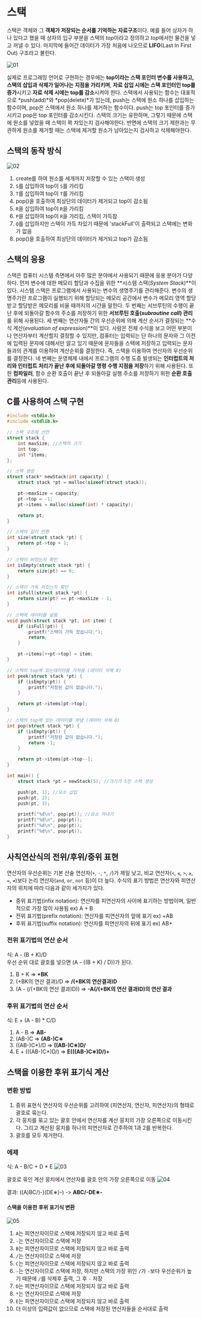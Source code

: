 # 스택

스택은 객체와 그 **객체가 저장되는 순서를 기억하는 자료구조**이다. 예를 들어 상자가 하나 있다고 했을 때 상자의 입구 부분을 스택의 *top*이라고 정의하고 *top*에서만 물건을 넣고 꺼낼 수 있다. 마지막에 들어간 데이터가 가장 처음에 나오므로 **LIFO**(Last In First Out) 구조라고 불린다.

![01](images/01.jpg)

실제로 프로그래밍 언어로 구현하는 경우에는 **top이라는 스택 포인터 변수를 사용하고, 스택의 삽입과 삭제가 일어나는 지점을 가리키며**, **자료 삽입 시에는 스택 포인터인 top를 증가**시키고 **자료 삭제 시에는 top를 감소**시켜야 한다. 스택에서 사용되는 함수는 대표적으로 *push(add)*와 *pop(delete)*가 있는데, push는 스택에 원소 하나를 삽입하는 함수이며, pop은 스택에서 원소 하나를 제거하는 함수이다. push는 top 포인터를 증가시키고 pop은 top 포인터를 감소시킨다. 스택의 크기는 유한하며, 그렇기 때문에 스택에 원소를 넣었을 때 스택이 꽉 차있는지 검사해야한다. 반면에 스택의 크기 제한과는 무관하게 원소를 제거할 때는 스택에 제거할 원소가 남아있는지 검사하고 삭제해야한다.



## 스택의 동작 방식

![02](images/02.jpg)

1. create를 하여 원소를 세개까지 저장할 수 있는 스택이 생성
2. `S`를 삽입하여 top이 `S`를 가리킴
3. `T`를 삽입하여 top이 `T`를 가리킴
4. pop()을 호출하여 최상단의 데이터가 제거되고 top이 감소됨
5. `R`을 삽입하여 top이 `R`을 가리킴
6. `P`을 삽입하여 top이 `R`을 가리킴, 스택이 가득참
7. `Q`를 삽입하지만 스택이 가득 차있기 때문에 'stackFull'이 출력되고 스택에는 변화가 없음
8. pop()을 호출하여 최상단의 데이터가 제거되고 top가 감소됨

## 스택의 응용

스택은 컴퓨터 시스템 측면에서 아주 많은 분야에서 사용되기 때문에 응용 분야가 다양하다. 먼저 변수에 대한 메모리 할당과 수집을 위한 **시스템 스택(*System Stack*)**이 있다. 시스템 스택은 프로그램에서 사용되는 변수의 생명주기를 관리해준다. 변수의 생명주기란 프로그램이 실행되기 위해 할당되는 메모리 공간에서 변수가 메모리 영역 할당받고 할당받은 메모리를 비울 때까지의 시간을 말한다. 두 번째는 서브루틴의 수행이 끝난 후에 되돌아갈 함수의 주소를 저장하기 위한 **서브루틴 호출(*subroutine call*) 관리**를 위해 사용된다. 세 번째는 연산자들 간의 우선순위에 의해 계산 순서가 결정되는 **수식 계산(*evaluation of expression*)**이 있다. 사람은 전체 수식을 보고 어떤 부분이나 연산자부터 계산할지 결정할 수 있지만, 컴퓨터는 입력되는 단 하나의 문자와 그 이전에 입력된 문자에 대해서만 알고 있기 때문에 문자들을 스택에 저장하고 입력되는 문자들과의 관계를 이용하여 계산순위를 결정한다. 즉, 스택을 이용하여 연산자의 우선순위를 결정한다. 네 번째는 운영체제 내에서 프로그램의 수행 도중 발생되는 **인터럽트의 처리와 인터럽트 처리가 끝난 후에 되돌아갈 명령 수행 지점을 저장**하기 위해 사용된다. 또한 **컴파일러**, 함수 순환 호출이 끝난 후 되돌아갈 실행 주소를 저장하기 위한 **순환 호출 관리**등에 사용된다.

## C를 사용하여 스택 구현
~~~c
#include <stdio.h>
#include <stdlib.h>

// 스택 구조체 선언
struct stack {
    int maxSize; //스택의 크기
    int top;
    int *items;
};

// 스택 생성
struct stack* newStack(int capacity) {
    struct stack *pt = malloc(sizeof(struct stack));

    pt->maxSize = capacity;
    pt->top = -1;
    pt->items = malloc(sizeof(int) * capacity);

    return pt;
}

// 스택의 길이 반환
int size(struct stack *pt) {
    return pt->top + 1;
}

// 스택이 비었는지 확인
int isEmpty(struct stack *pt) {
    return size(pt) == 0;
}

// 스택이 가득 차있는지 확인
int isFull(struct stack *pt) {
    return size(pt) == pt->maxSize - 1;
}

// 스택에 데이터를 넣음
void push(struct stack *pt, int item) {
    if (isFull(pt)) {
        printf("스택이 가득 찼습니다.");
        return;
    }

    pt->items[++pt->top] = item;
}

// 스택의 top에 있는데이터를 가져옴 (데이터 삭제 X)
int peek(struct stack *pt) {
    if (isEmpty(pt)) {
        printf("저장된 값이 없습니다.");
    }

    return pt->items[pt->top];
}

// 스택의 top에 있는 데이터를 꺼냄 (데이터 삭제 O)
int pop(struct stack *pt) {
    if (isEmpty(pt)) {
        printf("저장된 값이 없습니다.");
        return -1;
    }

    return pt->items[pt->top--];
}

int main() {
    struct stack *pt = newStack(5); //크기가 5인 스택 생성

    push(pt, 1); //요소 삽입
    push(pt, 2);
    push(pt, 3);

    printf("%d\n", pop(pt)); //요소 꺼내기
    printf("%d\n", pop(pt));
    printf("%d\n", pop(pt));
    printf("%d\n", pop(pt));
}
~~~

## 사칙연산식의 전위/후위/중위 표현

연산자의 우선순위는 기본 산술 연산자(`+`, `-`, `*`, `/`)가 제일 낮고, 비교 연산자(`<`, `≤`, `>`, `≥`, `=`, `≠`)보다 논리 연산자(`and`, `or`, `not` 등)이 더 높다. 수식의 표기 방법은 연산자와 피연산자의 위치에 따라 다음과 같이 세가지가 있다.
* 중위 표기법(infix notation): 연산자를 피연산자의 사이에 표기하는 방법이며, 일반적으로 가장 많이 사용됨 ex) A + B
* 전위 표기법(prefix notation): 연산자를 피연산자의 앞에 표기 ex) +AB
* 후위 표기법(suffix notation): 연산자를 피연산자의 뒤에 표기 ex) AB+

### 전위 표기법의 연산 순서

식: A - (B + K)/D  
우선 순위 대로 괄호를 넣으면 (A - ((B + K) / D))가 된다.
1. B + K => **+BK**
2. (+BK의 연산 결과)/D => **/(+BK의 연산결과)D**
3. (A - (/(+BK의 연산 결과)D)) => **-A(/(+BK의 연산 결과)D)의 연산 결과**

### 후위 표기법의 연산 순서
식: E + (A - B) * C/D
1. A - B => **AB-**
2. (AB-)C => **(AB-)C∗**
3. ((AB-)C*)/D => **((AB-)C∗)D/**
4. E + (((AB-)C*)D/) => **E(((AB-)C∗)D/)+**

## 스택을 이용한 후위 표기식 계산

### 변환 방법

1. 중위 표현식 연산자의 우선순위를 고려하여 (피연산자, 연산자, 피연산자)의 형태로 괄호로 묶는다.
2. 각 뭉치를 묶고 있는 괄호 안에서 연산자를 계산 뭉치의 가장 오른쪽으로 이동시킨다. 그리고 계산된 뭉치를 하나의 피연산자로 간주하여 1과 2를 반복한다.
3. 괄호를 모두 제거한다.

### 에제

식: A - B/C + D * E
![03](images/03.jpg)

괄호로 묶인 계산 뭉치에서 연산자를 괄호 안의 가장 오른쪽으로 이동
![04](images/04.jpg)

결과: ((A)BC/)-)(DE∗)-) -> **ABC/-DE∗-**

#### 스택을 이용한 후위 표기식 변환

![05](images/05.jpg)

1. `A`는 피연산자이므로 스택에 저장되지 않고 바로 출력
2. `-`는 연산자이므로 스택에 저장
3. `B`는 피연산자이므로 스택에 저장되지 않고 바로 출력
4. `/`는 연산자이므로 스택에 저장
5. `C`는 피연산자이므로 스택에 저장되지 않고 바로 출력
6. `-`는 연산자이므로 스택에 저장, 하지만 스택의 가장 위인 `/`가 `-`보다 우선순위가 높기 때문에 `/`를 삭제후 출력, 그 후 `-` 저장
7. `D`는 피연산자이므로 스택에 저장되지 않고 바로 출력
8. `*`는 연산자이므로 스택에 저장
9. `E`는 피연산자이므로 스택에 저장되지 않고 바로 출력
10. 더 이상의 입력값이 없으므로 스택에 저장된 연산자들을 순서대로 출력
